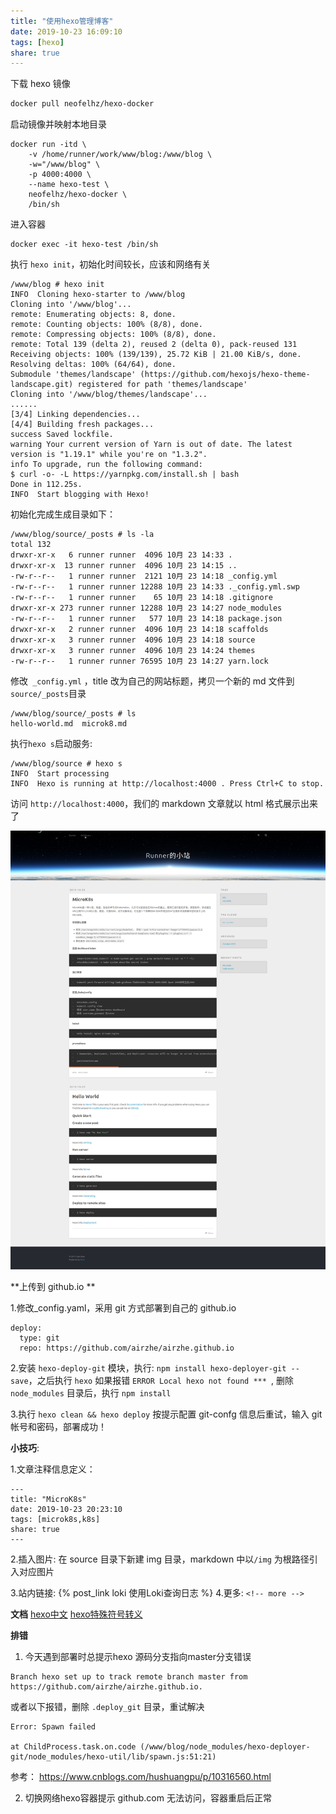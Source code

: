 ```yaml
---
title: "使用hexo管理博客"
date: 2019-10-23 16:09:10
tags: [hexo]
share: true
---
```


下载 hexo 镜像
```sh
docker pull neofelhz/hexo-docker
```

启动镜像并映射本地目录

```
docker run -itd \
    -v /home/runner/work/www/blog:/www/blog \
    -w="/www/blog" \
    -p 4000:4000 \
    --name hexo-test \
    neofelhz/hexo-docker \
    /bin/sh
```

进入容器

```
docker exec -it hexo-test /bin/sh
```

执行 `hexo init`，初始化时间较长，应该和网络有关

```
/www/blog # hexo init 
INFO  Cloning hexo-starter to /www/blog
Cloning into '/www/blog'...
remote: Enumerating objects: 8, done.
remote: Counting objects: 100% (8/8), done.
remote: Compressing objects: 100% (8/8), done.
remote: Total 139 (delta 2), reused 2 (delta 0), pack-reused 131
Receiving objects: 100% (139/139), 25.72 KiB | 21.00 KiB/s, done.
Resolving deltas: 100% (64/64), done.
Submodule 'themes/landscape' (https://github.com/hexojs/hexo-theme-landscape.git) registered for path 'themes/landscape'
Cloning into '/www/blog/themes/landscape'...
......
[3/4] Linking dependencies...
[4/4] Building fresh packages...
success Saved lockfile.
warning Your current version of Yarn is out of date. The latest version is "1.19.1" while you're on "1.3.2".
info To upgrade, run the following command:
$ curl -o- -L https://yarnpkg.com/install.sh | bash
Done in 112.25s.
INFO  Start blogging with Hexo!
```
<!-- more -->

初始化完成生成目录如下：

```
/www/blog/source/_posts # ls -la
total 132
drwxr-xr-x   6 runner runner  4096 10月 23 14:33 .
drwxr-xr-x  13 runner runner  4096 10月 23 14:15 ..
-rw-r--r--   1 runner runner  2121 10月 23 14:18 _config.yml
-rw-r--r--   1 runner runner 12288 10月 23 14:33 ._config.yml.swp
-rw-r--r--   1 runner runner    65 10月 23 14:18 .gitignore
drwxr-xr-x 273 runner runner 12288 10月 23 14:27 node_modules
-rw-r--r--   1 runner runner   577 10月 23 14:18 package.json
drwxr-xr-x   2 runner runner  4096 10月 23 14:18 scaffolds
drwxr-xr-x   3 runner runner  4096 10月 23 14:18 source
drwxr-xr-x   3 runner runner  4096 10月 23 14:24 themes
-rw-r--r--   1 runner runner 76595 10月 23 14:27 yarn.lock

```

修改` _config.yml` ，title 改为自己的网站标题，拷贝一个新的 md 文件到 `source/_posts`目录

```
/www/blog/source/_posts # ls
hello-world.md  microk8.md
```

执行`hexo s`启动服务:

```
/www/blog/source # hexo s
INFO  Start processing
INFO  Hexo is running at http://localhost:4000 . Press Ctrl+C to stop.
```

访问 `http://localhost:4000`，我们的 markdown 文章就以 html 格式展示出来了

![1.png](/img/hexo/1.png)



**上传到 github.io **

1.修改_config.yaml，采用 git 方式部署到自己的 github.io

```
deploy:
  type: git
  repo: https://github.com/airzhe/airzhe.github.io 
```

2.安装 `hexo-deploy-git` 模块，执行:  `npm install hexo-deployer-git --save`，之后执行 `hexo` 如果报错 `ERROR Local hexo not found *** `, 删除 `node_modules` 目录后，执行 `npm install`

3.执行 `hexo clean && hexo deploy` 按提示配置 git-confg 信息后重试，输入 git 帐号和密码，部署成功！



**小技巧**:

1.文章注释信息定义：

```
---
title: "MicroK8s"
date: 2019-10-23 20:23:10
tags: [microk8s,k8s]
share: true
---
```

2.插入图片:  在 source 目录下新建 img 目录，markdown 中以`/img` 为根路径引入对应图片

3.站内链接: {&#37; post_link loki  使用Loki查询日志 &#37;}
4.更多: `<!-- more -->`



**文档**
[hexo中文](https://hexo.io/zh-cn/docs/index.html)
[hexo特殊符号转义](https://wxnacy.com/2018/01/12/hexo-specific-symbol/)



**排错**

1. 今天遇到部署时总提示hexo 源码分支指向master分支错误
```
Branch hexo set up to track remote branch master from https://github.com/airzhe/airzhe.github.io.
```
或者以下报错，删除 `.deploy_git` 目录，重试解决
```
Error: Spawn failed

at ChildProcess.task.on.code (/www/blog/node_modules/hexo-deployer-git/node_modules/hexo-util/lib/spawn.js:51:21)
```
参考： https://www.cnblogs.com/hushuangpu/p/10316560.html

2. 切换网络hexo容器提示 github.com 无法访问，容器重启后正常